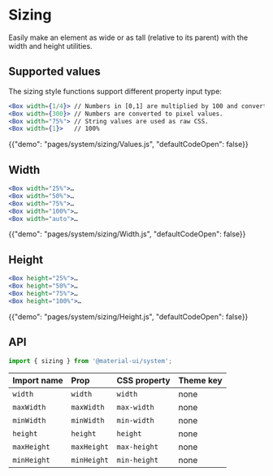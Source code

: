 # Sizing

<p class="description">Easily make an element as wide or as tall (relative to its parent) with the width and height utilities.</p>

## Supported values

The sizing style functions support different property input type:

```jsx
<Box width={1/4}> // Numbers in [0,1] are multiplied by 100 and converted to % values.
<Box width={300}> // Numbers are converted to pixel values.
<Box width="75%"> // String values are used as raw CSS.
<Box width={1}>   // 100%
```

{{"demo": "pages/system/sizing/Values.js", "defaultCodeOpen": false}}

## Width

```jsx
<Box width="25%">…
<Box width="50%">…
<Box width="75%">…
<Box width="100%">…
<Box width="auto">…
```

{{"demo": "pages/system/sizing/Width.js", "defaultCodeOpen": false}}

## Height

```jsx
<Box height="25%">…
<Box height="50%">…
<Box height="75%">…
<Box height="100%">…
```

{{"demo": "pages/system/sizing/Height.js", "defaultCodeOpen": false}}

## API

```js
import { sizing } from '@material-ui/system';
```

| Import name | Prop | CSS property | Theme key |
|:------------|:-----|:-------------|:----------|
| `width` | `width` | `width` | none |
| `maxWidth` | `maxWidth` | `max-width` | none |
| `minWidth` | `minWidth` | `min-width` | none |
| `height` | `height` | `height` | none |
| `maxHeight` | `maxHeight`| `max-height` | none |
| `minHeight` | `minHeight`| `min-height` | none |
